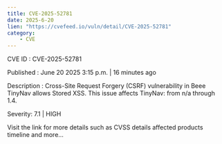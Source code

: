 ```yaml
---
title: CVE-2025-52781
date: 2025-6-20
lien: "https://cvefeed.io/vuln/detail/CVE-2025-52781"
category:
    - CVE
---
```


CVE ID : CVE-2025-52781

Published :  June 20
2025
3:15 p.m. | 16 minutes ago

Description : Cross-Site Request Forgery (CSRF) vulnerability in Beee TinyNav allows Stored XSS. This issue affects TinyNav: from n/a through 1.4.

Severity: 7.1 | HIGH

Visit the link for more details
such as CVSS details
affected products
timeline
and more...
